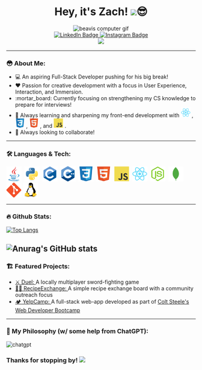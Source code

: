 # <div align="center">Hey, it's Zach! <img src="https://media.giphy.com/media/hvRJCLFzcasrR4ia7z/giphy.gif" width="30px"/>:sunglasses: </div>

<div id="header" align="center">
  <img src="https://media.giphy.com/media/MF1kR4YmC2Z20/giphy.gif" width="420" title="Live Look of Me Coding" alt="beavis computer gif"/>
  <div id="badges">
    <a href="https://www.linkedin.com/in/zacharystanford/">
      <img src="https://img.shields.io/badge/LinkedIn-blue?style=for-the-badge&logo=linkedin&logoColor=white" alt="LinkedIn Badge"/>
    </a>
    <a href="https://www.instagram.com/gentlequag/">
      <img src="https://img.shields.io/badge/Instagram-fb3958?style=for-the-badge&logo=instagram&logoColor=white" alt="Instagram Badge"/>
    </a>
  </div>
  <img src="https://komarev.com/ghpvc/?username=Zstanford1110" disabled/>
</div>

---
### :flushed: About Me:
<ul>
  <li> 💻 An aspiring Full-Stack Developer pushing for his big break! </li>
  <li> ❤️ Passion for creative development with a focus in User Experience, Interaction, and Immersion. </li>
  <li> :mortar_board: Currently focusing on strengthening my CS knowledge to prepare for interviews! </li>
  <li> 🌱 Always learning and sharpening my front-end development with 
    <img src="https://github.com/devicons/devicon/blob/master/icons/react/react-original.svg" title="React" alt="React" width="25" height="25"/>&nbsp;, 
    <img src="https://github.com/devicons/devicon/blob/master/icons/css3/css3-original.svg"  title="CSS3" alt="CSS" width="25" height="25"/>&nbsp;,  
    <img src="https://github.com/devicons/devicon/blob/master/icons/html5/html5-original.svg" title="HTML5" alt="HTML" width="25" height="25"/>&nbsp;, and
    <img src="https://github.com/devicons/devicon/blob/master/icons/javascript/javascript-original.svg" title="JavaScript" alt="JavaScript" width="25"                     height="25"/>&nbsp;.
  </li>
  <li> 🤝 Always looking to collaborate!
</ul>

---
### :hammer_and_wrench: Languages & Tech:
<div>
  <img src="https://github.com/devicons/devicon/blob/master/icons/java/java-original.svg" title="Java" alt="Java" width="40" height="40"/>&nbsp;
  <img src="https://github.com/devicons/devicon/blob/master/icons/python/python-original.svg" title="Python" alt="Python" width="40" height="40"/>&nbsp;
   <img src="https://github.com/devicons/devicon/blob/master/icons/c/c-original.svg" title="C" alt="C" width="40" height="40"/>&nbsp;
  <img src="https://github.com/devicons/devicon/blob/master/icons/cplusplus/cplusplus-original.svg" title="Cplusplus" alt="Cplusplus" width="40" height="40"/>&nbsp;
  <img src="https://github.com/devicons/devicon/blob/master/icons/css3/css3-original.svg"  title="CSS3" alt="CSS" width="40" height="40"/>&nbsp;
  <img src="https://github.com/devicons/devicon/blob/master/icons/html5/html5-original.svg" title="HTML5" alt="HTML" width="40" height="40"/>&nbsp;
  <img src="https://github.com/devicons/devicon/blob/master/icons/javascript/javascript-original.svg" title="JavaScript" alt="JavaScript" width="40" height="40"/>&nbsp;
  <img src="https://github.com/devicons/devicon/blob/master/icons/react/react-original.svg" title="React" alt="React" width="40" height="40"/>&nbsp;
  <img src="https://github.com/devicons/devicon/blob/master/icons/nodejs/nodejs-original.svg" title="NodeJS" alt="NodeJS" width="40" height="40"/>&nbsp;
  <img src="https://github.com/devicons/devicon/blob/master/icons/mongodb/mongodb-plain.svg" title="MongoDB" alt="MongoDB" width="40" height="40"/>&nbsp;
  <img src="https://github.com/devicons/devicon/blob/master/icons/git/git-original.svg" title="Git" alt="Git" width="40" height="40"/>
  <img src="https://github.com/devicons/devicon/blob/master/icons/linux/linux-original.svg" title="Linux" alt="Linux" width="40" height="40"/>
</div>

---
### 🔥 Github Stats:

[![Top Langs](https://github-readme-stats.vercel.app/api/top-langs/?username=Zstanford1110&layout=compact&theme=radical&hide_border=true)](https://github.com/anuraghazra/github-readme-stats)
<!-- [![GitHub Streak](https://streak-stats.demolab.com?user=Zstanford1110&theme=highcontrast)](https://git.io/streak-stats)
 -->
![Anurag's GitHub stats](https://github-readme-stats.vercel.app/api?username=Zstanford1110&show_icons=true&theme=radical&hide_border=true&&hide=issues,contribs)
---
### 🏗️ Featured Projects:
<ul>
  <li> <a href="https://github.com/AlexisDougherty13/Duel"> ⚔️ Duel: </a> A locally multiplayer sword-fighting game </li>
  <li> <a href="https://github.com/michelchalfoun/RecipeExchange"> 👨‍🍳 RecipeExchange: </a> A simple recipe exchange board with a community outreach focus </li>
  <li> <a href="https://github.com/Zstanford1110/YelpCamp"> 🏕️ YelpCamp: </a> A full-stack web-app developed as part of <a href="https://www.udemy.com/course/the-web-developer-bootcamp/">Colt Steele's Web Developer Bootcamp </a></li>
</ul>

---
### 📖 My Philosophy (w/ some help from ChatGPT):
<img src="https://i.imgur.com/VWyt3Fk.png" title="chatgpt" width="800" />

### Thanks for stopping by!  <img src="https://media.giphy.com/media/hvRJCLFzcasrR4ia7z/giphy.gif" width="30px"/>
